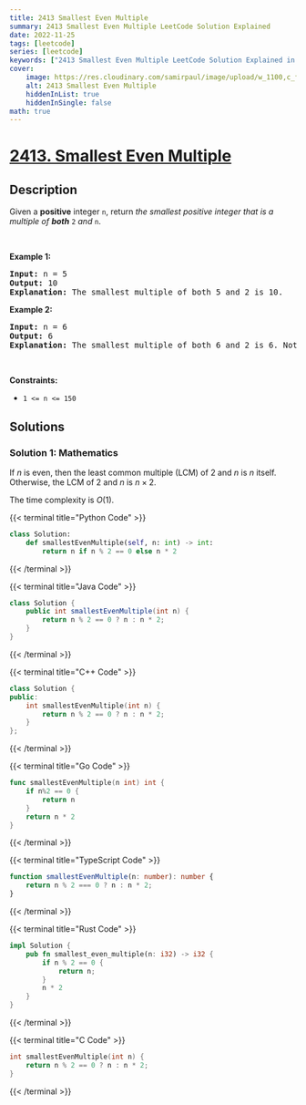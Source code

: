 ```yaml
---
title: 2413 Smallest Even Multiple
summary: 2413 Smallest Even Multiple LeetCode Solution Explained
date: 2022-11-25
tags: [leetcode]
series: [leetcode]
keywords: ["2413 Smallest Even Multiple LeetCode Solution Explained in all languages", "2413 Smallest Even Multiple", "LeetCode", "leetcode solution in Python3 C++ Java Go PHP Ruby Swift TypeScript Rust C# JavaScript C", "GeeksforGeeks", "InterviewBit", "Coding Ninjas", "HackerRank", "HackerEarth", "CodeChef", "TopCoder", "AlgoExpert", "freeCodeCamp", "Codeforces", "GitHub", "AtCoder", "Samir Paul"]
cover:
    image: https://res.cloudinary.com/samirpaul/image/upload/w_1100,c_fit,co_rgb:FFFFFF,l_text:Arial_75_bold:2413 Smallest Even Multiple - Solution Explained/problem-solving.webp
    alt: 2413 Smallest Even Multiple
    hiddenInList: true
    hiddenInSingle: false
math: true
---
```



# [2413. Smallest Even Multiple](https://leetcode.com/problems/smallest-even-multiple)


## Description

Given a <strong>positive</strong> integer <code>n</code>, return <em>the smallest positive integer that is a multiple of <strong>both</strong> </em><code>2</code><em> and </em><code>n</code>.

<p>&nbsp;</p>
<p><strong class="example">Example 1:</strong></p>

<pre>
<strong>Input:</strong> n = 5
<strong>Output:</strong> 10
<strong>Explanation:</strong> The smallest multiple of both 5 and 2 is 10.
</pre>

<p><strong class="example">Example 2:</strong></p>

<pre>
<strong>Input:</strong> n = 6
<strong>Output:</strong> 6
<strong>Explanation:</strong> The smallest multiple of both 6 and 2 is 6. Note that a number is a multiple of itself.
</pre>

<p>&nbsp;</p>
<p><strong>Constraints:</strong></p>

<ul>
	<li><code>1 &lt;= n &lt;= 150</code></li>
</ul>

## Solutions

### Solution 1: Mathematics

If $n$ is even, then the least common multiple (LCM) of $2$ and $n$ is $n$ itself. Otherwise, the LCM of $2$ and $n$ is $n \times 2$.

The time complexity is $O(1)$.

<!-- tabs:start -->

{{< terminal title="Python Code" >}}
```python
class Solution:
    def smallestEvenMultiple(self, n: int) -> int:
        return n if n % 2 == 0 else n * 2
```
{{< /terminal >}}

{{< terminal title="Java Code" >}}
```java
class Solution {
    public int smallestEvenMultiple(int n) {
        return n % 2 == 0 ? n : n * 2;
    }
}
```
{{< /terminal >}}

{{< terminal title="C++ Code" >}}
```cpp
class Solution {
public:
    int smallestEvenMultiple(int n) {
        return n % 2 == 0 ? n : n * 2;
    }
};
```
{{< /terminal >}}

{{< terminal title="Go Code" >}}
```go
func smallestEvenMultiple(n int) int {
	if n%2 == 0 {
		return n
	}
	return n * 2
}
```
{{< /terminal >}}

{{< terminal title="TypeScript Code" >}}
```ts
function smallestEvenMultiple(n: number): number {
    return n % 2 === 0 ? n : n * 2;
}
```
{{< /terminal >}}

{{< terminal title="Rust Code" >}}
```rust
impl Solution {
    pub fn smallest_even_multiple(n: i32) -> i32 {
        if n % 2 == 0 {
            return n;
        }
        n * 2
    }
}
```
{{< /terminal >}}

{{< terminal title="C Code" >}}
```c
int smallestEvenMultiple(int n) {
    return n % 2 == 0 ? n : n * 2;
}
```
{{< /terminal >}}

<!-- tabs:end -->

<!-- end -->
